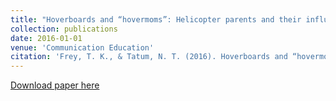```yaml
---
title: "Hoverboards and “hovermoms”: Helicopter parents and their influence on millennial students’ rapport with instructors"
collection: publications
date: 2016-01-01
venue: 'Communication Education'
citation: 'Frey, T. K., & Tatum, N. T. (2016). Hoverboards and “hovermoms”: Helicopter parents and their influence on millennial students’ rapport with instructors. <i>Communication Education, 65</i>(4), 359-361. https://doi.org/10.1080/03634523.2016.1177846'
---
```


[Download paper here](http://tkodyfrey.github.io/files/Hoverboards.pdf)